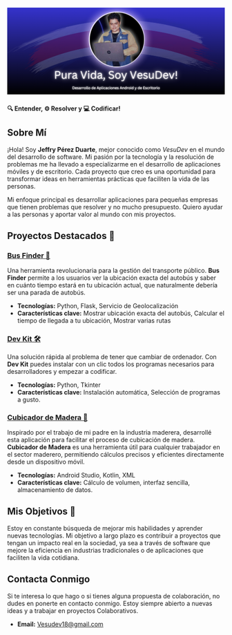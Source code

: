 ![](vesu_banner.png)

#### 🔍 Entender, ⚙️ Resolver y 💻 Codificar!

## Sobre Mí

¡Hola! Soy **Jeffry Pérez Duarte**, mejor conocido como *VesuDev* en el mundo del desarrollo de software. Mi pasión por la tecnología y la resolución de problemas me ha llevado a especializarme en el desarrollo de aplicaciones móviles y de escritorio. Cada proyecto que creo es una oportunidad para transformar ideas en herramientas prácticas que faciliten la vida de las personas.

Mi enfoque principal es desarrollar aplicaciones para pequeñas empresas que tienen problemas que resolver y no mucho presupuesto. Quiero ayudar a las personas y aportar valor al mundo con mis proyectos.

## Proyectos Destacados 🚀

### [Bus Finder 🚌](https://github.com/Vesubius/BUS_FINDER)
Una herramienta revolucionaria para la gestión del transporte público. **Bus Finder** permite a los usuarios ver la ubicación exacta del autobús y saber en cuánto tiempo estará en tu ubicación actual, que naturalmente debería ser una parada de autobús.

- **Tecnologías:** Python, Flask, Servicio de Geolocalización
- **Características clave:** Mostrar ubicación exacta del autobús, Calcular el tiempo de llegada a tu ubicación, Mostrar varias rutas

### [Dev Kit 🛠️](https://github.com/Vesubius/Developer_Kit)
Una solución rápida al problema de tener que cambiar de ordenador. Con **Dev Kit** puedes instalar con un clic todos los programas necesarios para desarrolladores y empezar a codificar.

- **Tecnologías:** Python, Tkinter
- **Características clave:** Instalación automática, Selección de programas a gusto.

### [Cubicador de Madera 🌲](https://github.com/Vesubius/Cubicador-De-Madera)
Inspirado por el trabajo de mi padre en la industria maderera, desarrollé esta aplicación para facilitar el proceso de cubicación de madera. **Cubicador de Madera** es una herramienta útil para cualquier trabajador en el sector maderero, permitiendo cálculos precisos y eficientes directamente desde un dispositivo móvil.

- **Tecnologías:** Android Studio, Kotlin, XML
- **Características clave:** Cálculo de volumen, interfaz sencilla, almacenamiento de datos.

## Mis Objetivos 🎯

Estoy en constante búsqueda de mejorar mis habilidades y aprender nuevas tecnologías. Mi objetivo a largo plazo es contribuir a proyectos que tengan un impacto real en la sociedad, ya sea a través de software que mejore la eficiencia en industrias tradicionales o de aplicaciones que faciliten la vida cotidiana.

## Contacta Conmigo

Si te interesa lo que hago o si tienes alguna propuesta de colaboración, no dudes en ponerte en contacto conmigo. Estoy siempre abierto a nuevas ideas y a trabajar en proyectos Colaborativos.

- **Email:** [Vesudev18@gmail.com](mailto:Vesudev18@gmail.com)
